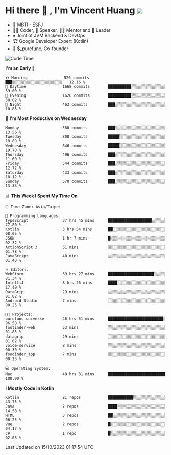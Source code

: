 # Hi there 👋 , I'm Vincent Huang ![](https://komarev.com/ghpvc/?username=Jian-Min-Huang)
- 👀 MBTI - [ESFJ](https://www.16personalities.com/esfj-personality)
- 👨‍💻 Coder, 🎤 Speaker, 👨‍🏫 Mentor and 🚀 Leader
- ♠️ Joint of JVM Backend & DevOps
- 🏆 Google Developer Expert (Kotlin)
- 💼 $_purefunc, Co-founder

<!--START_SECTION:waka-->
![Code Time](http://img.shields.io/badge/Code%20Time-2%2C697%20hrs%2036%20mins-blue)

**I'm an Early 🐤** 

```text
🌞 Morning                520 commits         ███░░░░░░░░░░░░░░░░░░░░░░   12.16 % 
🌆 Daytime                1668 commits        ██████████░░░░░░░░░░░░░░░   39.00 % 
🌃 Evening                1626 commits        ██████████░░░░░░░░░░░░░░░   38.02 % 
🌙 Night                  463 commits         ███░░░░░░░░░░░░░░░░░░░░░░   10.83 % 
```
📅 **I'm Most Productive on Wednesday** 

```text
Monday                   580 commits         ███░░░░░░░░░░░░░░░░░░░░░░   13.56 % 
Tuesday                  808 commits         █████░░░░░░░░░░░░░░░░░░░░   18.89 % 
Wednesday                846 commits         █████░░░░░░░░░░░░░░░░░░░░   19.78 % 
Thursday                 496 commits         ███░░░░░░░░░░░░░░░░░░░░░░   11.60 % 
Friday                   544 commits         ███░░░░░░░░░░░░░░░░░░░░░░   12.72 % 
Saturday                 433 commits         ███░░░░░░░░░░░░░░░░░░░░░░   10.12 % 
Sunday                   570 commits         ███░░░░░░░░░░░░░░░░░░░░░░   13.33 % 
```


📊 **This Week I Spent My Time On** 

```text
🕑︎ Time Zone: Asia/Taipei

💬 Programming Languages: 
TypeScript               37 hrs 45 mins      ███████████████████░░░░░░   77.80 % 
Kotlin                   3 hrs 54 mins       ██░░░░░░░░░░░░░░░░░░░░░░░   08.05 % 
JSON                     1 hr 7 mins         █░░░░░░░░░░░░░░░░░░░░░░░░   02.32 % 
ActionScript 3           51 mins             ░░░░░░░░░░░░░░░░░░░░░░░░░   01.78 % 
JavaScript               40 mins             ░░░░░░░░░░░░░░░░░░░░░░░░░   01.40 % 

🔥 Editors: 
WebStorm                 39 hrs 27 mins      ████████████████████░░░░░   81.34 % 
IntelliJ                 8 hrs 26 mins       ████░░░░░░░░░░░░░░░░░░░░░   17.40 % 
DataGrip                 29 mins             ░░░░░░░░░░░░░░░░░░░░░░░░░   01.02 % 
Android Studio           7 mins              ░░░░░░░░░░░░░░░░░░░░░░░░░   00.25 % 

🐱‍💻 Projects: 
purefunc.universe        46 hrs 51 mins      ████████████████████████░   96.58 % 
footinder-web            53 mins             ░░░░░░░░░░░░░░░░░░░░░░░░░   01.85 % 
datagrip                 29 mins             ░░░░░░░░░░░░░░░░░░░░░░░░░   01.02 % 
voice-service            8 mins              ░░░░░░░░░░░░░░░░░░░░░░░░░   00.30 % 
foodinder_app            7 mins              ░░░░░░░░░░░░░░░░░░░░░░░░░   00.25 % 

💻 Operating System: 
Mac                      48 hrs 31 mins      █████████████████████████   100.00 % 
```

**I Mostly Code in Kotlin** 

```text
Kotlin                   21 repos            ███████████░░░░░░░░░░░░░░   43.75 % 
Java                     7 repos             ████░░░░░░░░░░░░░░░░░░░░░   14.58 % 
HTML                     3 repos             ██░░░░░░░░░░░░░░░░░░░░░░░   06.25 % 
Vue                      2 repos             █░░░░░░░░░░░░░░░░░░░░░░░░   04.17 % 
C#                       1 repo              █░░░░░░░░░░░░░░░░░░░░░░░░   02.08 % 
```




 Last Updated on 15/10/2023 01:17:54 UTC
<!--END_SECTION:waka-->
